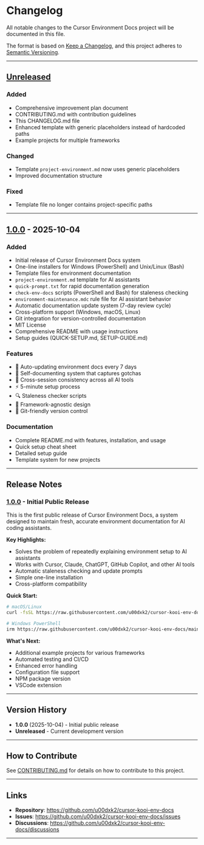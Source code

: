 # Changelog

All notable changes to the Cursor Environment Docs project will be documented in this file.

The format is based on [Keep a Changelog](https://keepachangelog.com/en/1.0.0/),
and this project adheres to [Semantic Versioning](https://semver.org/spec/v2.0.0.html).

---

## [Unreleased]

### Added
- Comprehensive improvement plan document
- CONTRIBUTING.md with contribution guidelines
- This CHANGELOG.md file
- Enhanced template with generic placeholders instead of hardcoded paths
- Example projects for multiple frameworks

### Changed
- Template `project-environment.md` now uses generic placeholders
- Improved documentation structure

### Fixed
- Template file no longer contains project-specific paths

---

## [1.0.0] - 2025-10-04

### Added
- Initial release of Cursor Environment Docs system
- One-line installers for Windows (PowerShell) and Unix/Linux (Bash)
- Template files for environment documentation
- `project-environment.md` template for AI assistants
- `quick-prompt.txt` for rapid documentation generation
- `check-env-docs` scripts (PowerShell and Bash) for staleness checking
- `environment-maintenance.mdc` rule file for AI assistant behavior
- Automatic documentation update system (7-day review cycle)
- Cross-platform support (Windows, macOS, Linux)
- Git integration for version-controlled documentation
- MIT License
- Comprehensive README with usage instructions
- Setup guides (QUICK-SETUP.md, SETUP-GUIDE.md)

### Features
- 🤖 Auto-updating environment docs every 7 days
- 📝 Self-documenting system that captures gotchas
- 🔄 Cross-session consistency across all AI tools
- ⚡ 5-minute setup process
- 🔍 Staleness checker scripts
- 🎯 Framework-agnostic design
- 💾 Git-friendly version control

### Documentation
- Complete README.md with features, installation, and usage
- Quick setup cheat sheet
- Detailed setup guide
- Template system for new projects

---

## Release Notes

### [1.0.0] - Initial Public Release

This is the first public release of Cursor Environment Docs, a system designed to maintain fresh, accurate environment documentation for AI coding assistants.

**Key Highlights:**
- Solves the problem of repeatedly explaining environment setup to AI assistants
- Works with Cursor, Claude, ChatGPT, GitHub Copilot, and other AI tools
- Automatic staleness checking and update prompts
- Simple one-line installation
- Cross-platform compatibility

**Quick Start:**
```bash
# macOS/Linux
curl -fsSL https://raw.githubusercontent.com/u00dxk2/cursor-kooi-env-docs/main/install.sh | bash

# Windows PowerShell
irm https://raw.githubusercontent.com/u00dxk2/cursor-kooi-env-docs/main/install.ps1 | iex
```

**What's Next:**
- Additional example projects for various frameworks
- Automated testing and CI/CD
- Enhanced error handling
- Configuration file support
- NPM package version
- VSCode extension

---

## Version History

- **1.0.0** (2025-10-04) - Initial public release
- **Unreleased** - Current development version

---

## How to Contribute

See [CONTRIBUTING.md](CONTRIBUTING.md) for details on how to contribute to this project.

---

## Links

- **Repository**: https://github.com/u00dxk2/cursor-kooi-env-docs
- **Issues**: https://github.com/u00dxk2/cursor-kooi-env-docs/issues
- **Discussions**: https://github.com/u00dxk2/cursor-kooi-env-docs/discussions

---

[Unreleased]: https://github.com/u00dxk2/cursor-kooi-env-docs/compare/v1.0.0...HEAD
[1.0.0]: https://github.com/u00dxk2/cursor-kooi-env-docs/releases/tag/v1.0.0

